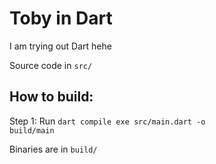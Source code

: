 # Toby in Dart

I am trying out Dart hehe

Source code in <code>src/</code>

## How to build:

Step 1: Run <code>dart compile exe src/main.dart -o build/main</code>

Binaries are in <code>build/</code>